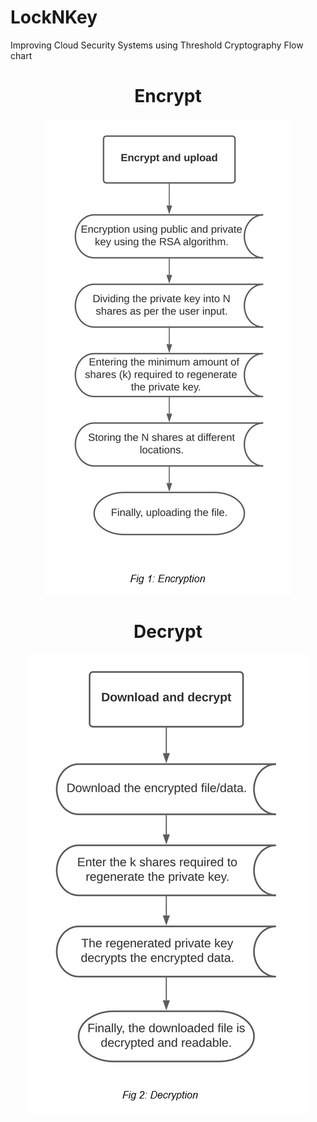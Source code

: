 # LockNKey
Improving Cloud Security Systems using Threshold Cryptography
Flow chart 
<center>
<h1> Encrypt </h1>
<img src="encrypt.png">
<h1> Decrypt </h1>
<img src="decrypt.png">
</center>
